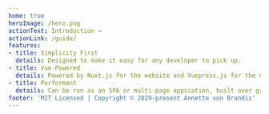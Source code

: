 ```yaml
---
home: true
heroImage: /hero.png
actionText: Introduction →
actionLink: /guide/
features:
- title: Simplicity First
  details: Designed to make it easy for any developer to pick up.
- title: Vue-Powered
  details: Powered by Nuxt.js for the website and Vuepress.js for the documentation
- title: Performant
  details: Can be run as an SPA or multi-page appication, built over graphql
footer: 'MIT Licensed | Copyright © 2019-present Annette von Brandis'
---
```

